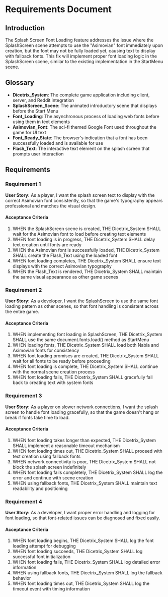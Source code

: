 # Requirements Document

## Introduction

The Splash Screen Font Loading feature addresses the issue where the SplashScreen scene attempts to use the "Asimovian" font immediately upon creation, but the font may not be fully loaded yet, causing text to display with fallback fonts. This fix will implement proper font loading logic in the SplashScreen scene, similar to the existing implementation in the StartMenu scene.

## Glossary

- **Dicetrix_System**: The complete game application including client, server, and Reddit integration
- **SplashScreen_Scene**: The animated introductory scene that displays before the Start Menu
- **Font_Loading**: The asynchronous process of loading web fonts before using them in text elements
- **Asimovian_Font**: The sci-fi themed Google Font used throughout the game for UI text
- **Font_Ready_State**: The browser's indication that a font has been successfully loaded and is available for use
- **Flash_Text**: The interactive text element on the splash screen that prompts user interaction

## Requirements

### Requirement 1

**User Story:** As a player, I want the splash screen text to display with the correct Asimovian font consistently, so that the game's typography appears professional and matches the visual design.

#### Acceptance Criteria

1. WHEN the SplashScreen scene is created, THE Dicetrix_System SHALL wait for the Asimovian font to load before creating text elements
2. WHEN font loading is in progress, THE Dicetrix_System SHALL delay text creation until fonts are ready
3. WHEN the Asimovian font is successfully loaded, THE Dicetrix_System SHALL create the Flash_Text using the loaded font
4. WHEN font loading completes, THE Dicetrix_System SHALL ensure text displays with the correct Asimovian typography
5. WHEN the Flash_Text is rendered, THE Dicetrix_System SHALL maintain the same visual appearance as other game scenes

### Requirement 2

**User Story:** As a developer, I want the SplashScreen to use the same font loading pattern as other scenes, so that font handling is consistent across the entire game.

#### Acceptance Criteria

1. WHEN implementing font loading in SplashScreen, THE Dicetrix_System SHALL use the same document.fonts.load() method as StartMenu
2. WHEN loading fonts, THE Dicetrix_System SHALL load both Nabla and Asimovian fonts for consistency
3. WHEN font loading promises are created, THE Dicetrix_System SHALL wait for all fonts to be ready before proceeding
4. WHEN font loading is complete, THE Dicetrix_System SHALL continue with the normal scene creation process
5. WHEN font loading fails, THE Dicetrix_System SHALL gracefully fall back to creating text with system fonts

### Requirement 3

**User Story:** As a player on slower network connections, I want the splash screen to handle font loading gracefully, so that the game doesn't hang or break if fonts take time to load.

#### Acceptance Criteria

1. WHEN font loading takes longer than expected, THE Dicetrix_System SHALL implement a reasonable timeout mechanism
2. WHEN font loading times out, THE Dicetrix_System SHALL proceed with text creation using fallback fonts
3. WHEN network connectivity is poor, THE Dicetrix_System SHALL not block the splash screen indefinitely
4. WHEN font loading fails completely, THE Dicetrix_System SHALL log the error and continue with scene creation
5. WHEN using fallback fonts, THE Dicetrix_System SHALL maintain text readability and positioning

### Requirement 4

**User Story:** As a developer, I want proper error handling and logging for font loading, so that font-related issues can be diagnosed and fixed easily.

#### Acceptance Criteria

1. WHEN font loading begins, THE Dicetrix_System SHALL log the font loading attempt for debugging
2. WHEN font loading succeeds, THE Dicetrix_System SHALL log successful font initialization
3. WHEN font loading fails, THE Dicetrix_System SHALL log detailed error information
4. WHEN using fallback fonts, THE Dicetrix_System SHALL log the fallback behavior
5. WHEN font loading times out, THE Dicetrix_System SHALL log the timeout event with timing information

